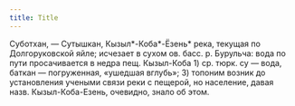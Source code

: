 ```yaml
---
title: Title
---
```


Суботхан,  — Сутышкан, Кызыл*-Коба*-Ёзень* река, текущая по Долгоруковской яйле;
исчезает в сухом ов. басс. р. Бурульча: вода по пути просачивается в недра пещ.
Кызыл-Коба 1) ср. тюрк. су — вода, баткан — погруженная, «ушедшая вглубь»; 3)
топоним возник до установления учеными связи реки с пещерой, но население, давая
назв. Кызыл-Коба-Езень, очевидно, знало об этом.
